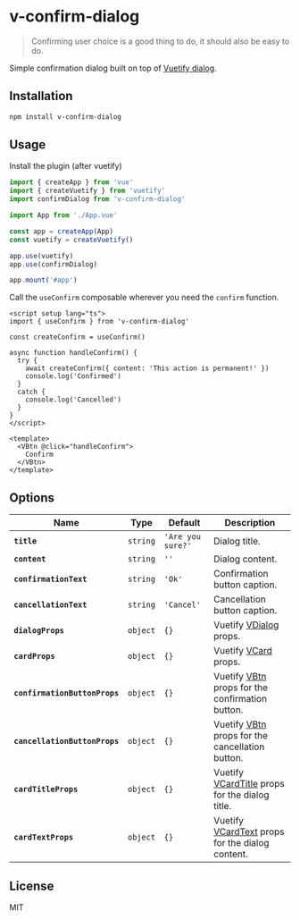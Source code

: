 # v-confirm-dialog

> Confirming user choice is a good thing to do, it should also be easy to do.

Simple confirmation dialog built on top of [Vuetify dialog](https://next.vuetifyjs.com/en/components/dialogs/).

## Installation

```bash
npm install v-confirm-dialog
```

## Usage

Install the plugin (after vuetify)

```ts
import { createApp } from 'vue'
import { createVuetify } from 'vuetify'
import confirmDialog from 'v-confirm-dialog'

import App from './App.vue'

const app = createApp(App)
const vuetify = createVuetify()

app.use(vuetify)
app.use(confirmDialog)

app.mount('#app')
```

Call the `useConfirm` composable wherever you need the `confirm` function.

```vue
<script setup lang="ts">
import { useConfirm } from 'v-confirm-dialog'

const createConfirm = useConfirm()

async function handleConfirm() {
  try {
    await createConfirm({ content: 'This action is permanent!' })
    console.log('Confirmed')
  }
  catch {
    console.log('Cancelled')
  }
}
</script>

<template>
  <VBtn @click="handleConfirm">
    Confirm
  </VBtn>
</template>
```

## Options

| Name                                    | Type        | Default           | Description                                                                                                                                                                                                                            |
| --------------------------------------- | ----------- | ----------------- | -------------------------------------------------------------------------------------------------------------------------------------------------------------------------------------------------------------------------------------- |
| **`title`**                             | `string` | `'Are you sure?'` | Dialog title.                                                                                                                                                                                                                          |
| **`content`**                       | `string` | `''`              | Dialog content.                                                                                                                                                                          |
| **`confirmationText`**                  | `string` | `'Ok'`            | Confirmation button caption.                                                                                                                                                                                                           |
| **`cancellationText`**                  | `string` | `'Cancel'`        | Cancellation button caption.                                                                                                                                                                                                           |
| **`dialogProps`**                       | `object`    | `{}`              | Vuetify [VDialog](https://next.vuetifyjs.com/en/api/v-dialog/#props) props.                                                                                                                                                             |
| **`cardProps`**                | `object`    | `{}`              | Vuetify [VCard](https://next.vuetifyjs.com/en/api/v-card/#props) props.                                                                                                                                              |
| **`confirmationButtonProps`**           | `object`    | `{}`              | Vuetify [VBtn](https://next.vuetifyjs.com/en/api/v-btn/#props) props for the confirmation button.                                                                                                                                 |
| **`cancellationButtonProps`**           | `object`    | `{}`              | Vuetify [VBtn](https://next.vuetifyjs.com/en/api/v-btn/#props) props for the cancellation button.                                                                                                                                 |
| **`cardTitleProps`**                        | `object`    | `{}`              | Vuetify [VCardTitle](https://next.vuetifyjs.com/en/api/v-card-title/#props) props for the dialog title.                                                                                                                                         |
| **`cardTextProps`**                      | `object`    | `{}`              | Vuetify [VCardText](https://next.vuetifyjs.com/en/api/v-card-text/#props) props for the dialog content.                                                                                                                                   |

## License

MIT
